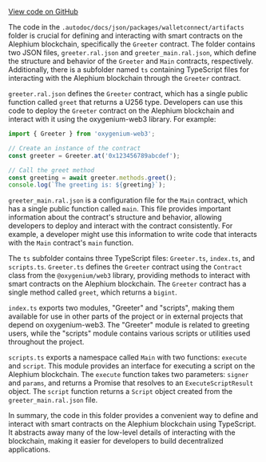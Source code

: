 [View code on GitHub](https://github.com/oxygenium/oxygenium-web3/.autodoc/docs/json/packages/walletconnect/artifacts)

The code in the `.autodoc/docs/json/packages/walletconnect/artifacts` folder is crucial for defining and interacting with smart contracts on the Alephium blockchain, specifically the `Greeter` contract. The folder contains two JSON files, `greeter.ral.json` and `greeter_main.ral.json`, which define the structure and behavior of the `Greeter` and `Main` contracts, respectively. Additionally, there is a subfolder named `ts` containing TypeScript files for interacting with the Alephium blockchain through the `Greeter` contract.

`greeter.ral.json` defines the `Greeter` contract, which has a single public function called `greet` that returns a U256 type. Developers can use this code to deploy the `Greeter` contract on the Alephium blockchain and interact with it using the oxygenium-web3 library. For example:

```javascript
import { Greeter } from 'oxygenium-web3';

// Create an instance of the contract
const greeter = Greeter.at('0x123456789abcdef');

// Call the greet method
const greeting = await greeter.methods.greet();
console.log(`The greeting is: ${greeting}`);
```

`greeter_main.ral.json` is a configuration file for the `Main` contract, which has a single public function called `main`. This file provides important information about the contract's structure and behavior, allowing developers to deploy and interact with the contract consistently. For example, a developer might use this information to write code that interacts with the `Main` contract's `main` function.

The `ts` subfolder contains three TypeScript files: `Greeter.ts`, `index.ts`, and `scripts.ts`. `Greeter.ts` defines the `Greeter` contract using the `Contract` class from the `@oxygenium/web3` library, providing methods to interact with smart contracts on the Alephium blockchain. The `Greeter` contract has a single method called `greet`, which returns a `bigint`.

`index.ts` exports two modules, "Greeter" and "scripts", making them available for use in other parts of the project or in external projects that depend on oxygenium-web3. The "Greeter" module is related to greeting users, while the "scripts" module contains various scripts or utilities used throughout the project.

`scripts.ts` exports a namespace called `Main` with two functions: `execute` and `script`. This module provides an interface for executing a script on the Alephium blockchain. The `execute` function takes two parameters: `signer` and `params`, and returns a Promise that resolves to an `ExecuteScriptResult` object. The `script` function returns a `Script` object created from the `greeter_main.ral.json` file.

In summary, the code in this folder provides a convenient way to define and interact with smart contracts on the Alephium blockchain using TypeScript. It abstracts away many of the low-level details of interacting with the blockchain, making it easier for developers to build decentralized applications.

